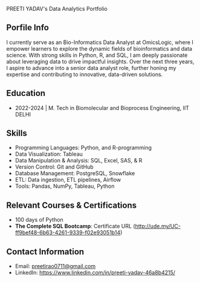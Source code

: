 PREETI YADAV's Data Analytics Portfolio

## Porfile Info
I currently serve as an Bio-Informatics Data Analyst at OmicsLogic, where I empower learners to explore the dynamic fields of bioinformatics and data science. 
With strong skills in Python, R, and SQL, I am deeply passionate about leveraging data to drive impactful insights. Over the next three years, I aspire to advance into a senior data analyst role, further honing my expertise and contributing to innovative, data-driven solutions.

## Education
- 2022-2024 | M. Tech in Biomolecular and Bioprocess Engineering, IIT DELHI

## Skills
- Programming Languages: Python, and R-programming 		
- Data Visualization: Tableau
- Data Manipulation & Analysis: SQL, Excel, SAS, & R
- Version Control: Git and GitHub
- Database Management: PostgreSQL, Snowflake
- ETL: Data ingestion, ETL pipelines, Airflow
- Tools: Pandas, NumPy, Tableau, Python

## Relevant Courses & Certifications
- 100 days of Python
- **The Complete SQL Bootcamp**: Certificate URL (http://ude.my/UC-ff9bef48-6b63-4261-9339-f02e93051b14)

## Contact Information
- Email: preetirao0711@gmail.com
- LinkedIn: https://www.linkedin.com/in/preeti-yadav-46a8b4215/
